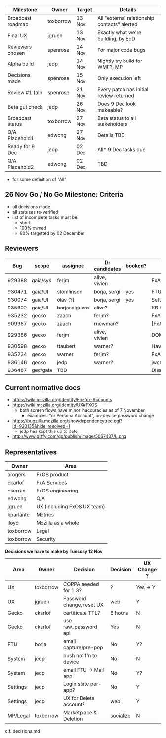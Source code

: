 |   Milestone      | Owner     | Target | Details |
| ---------------- | --------- | ------ | -------- |
| Broadcast roadmap| toxborrow | 13 Nov | All "external relationship contacts" alerted
| Final UX         | jgruen    | 13 Nov | Exactly what we're building, by EoD
| Reviewers chosen | spenrose  | 14 Nov | For major code bugs
| Alpha build      | jedp      | 14 Nov | Nightly try build for WMF?, MP
| Decisions made   | spenrose  | 15 Nov | Only execution left
| Review #1 (all)  | spenrose  | 21 Nov | Every patch has initial review returned
| Beta gut check   | jedp      | 26 Nov | Does 9 Dec look makeable?
| Broadcast status | toxborrow | 27 Nov | Beta status to all stakeholders
| Q/A Placehold1   | edwong    | 27 Nov | Details TBD
| Ready for 9 Dec  | jedp      | 02 Dec | All* 9 Dec tasks due
| Q/A Placehold2   | edwong    | 02 Dec | TBD

* for some definition of "All"

26 Nov Go / No Go Milestone: Criteria
-------------------------------------
 - all decisions made
 - all statuses re-verified
 - list of incomplete tasks must be:
   * short
   * 100% owned
   * 90% targetted by 02 December

Reviewers
---------

| Bug    |  scope   | assignee      | f/r candidates  | booked? | details |
| ------ | -------- | ------------- | --------------- | ------- | ------- |
| 929388 | gaia/sys | ferjm         | alive, vivien   |         | FxAManager (big)
| 930471 | gaia/UI  | stomlinson    | borja, sergi    | yes     | FTU UI
| 930074 | gaia/UI  | olav (?)      | borja, sergi    | yes     | Settings UI
| 935602 | gaia/UI  | borjasalguero | alive?          |         | KB hints
| 935232 | gecko    | zaach         | ferjm?          |         | FxAccountsClient.jsm
| 909967 | gecko    | zaach         | rnewman?        |         | [FxAccounts.jsm]
| 929386 | gecko    | ferjm         | alive, vivien   |         | DOMIdentity
| 930598 | gecko    | ttaubert      | warner?         |         | Hawk
| 935234 | gecko    | warner        | ferjm?          |         | FxAccounts
| 936146 | gecko    | jedp          | warner?         |         | jwcrypto
| 936487 | gec/gaia | TBD           |                 |         | Disable flag(s)

Current normative docs
----------------------
* https://wiki.mozilla.org/Identity/Firefox-Accounts
* https://wiki.mozilla.org/Identity/UX#FXOS
  - both screen flows have minor inaccuracies as of 7 November
    - examples: "or Persona Account", on-device password change
* https://bugzilla.mozilla.org/showdependencytree.cgi?id=920135&hide_resolved=1
  - jedp has kept this up to date
* http://www.gliffy.com/go/publish/image/5067437/L.png

Representatives
----------------

|   Owner    | Area |
| ---------- | ------------ |
|  arogers   | FxOS product
|  ckarlof   | FxA Services
|  cserran   | FxOS engineering
|  edwong    | Q/A
|  jgruen    | UX (including FxOS UX team)
|  kparlante | Metrics
|  lloyd     | Mozilla as a whole
|  toxborrow | Legal
|  toxborrow | Security


**Decisions we have to make by Tuesday 12 Nov**

|   Area  |   Owner    |   Decision                |  Decision   | UX Change ?
| ------- | ---------- | ------------------------- | ----------- | ---------- |
| UX       | toxborrow | COPPA needed for 1.3?     | ?           | Yes -> Y   |
| UX       | jgruen    | Password change, reset UX | web         | Y          |
| Gecko    | ckarlof   | certificate TTL?          | 6 hours     | N
| Gecko    | ckarlof   | use raw_password api      | Yes         | N
| FTU      | borja     | email capture/pre-pop     | No          | Y?
| System   | jedp      | push notif'n to device    | No          | N
| System   | jedp      | email FTU -> Mail app     | No          | Y?
| Settings | jedp      | Login state per-app?      | No          | Y
| Settings | jedp      | UX for Delete account?    | web         | Y
| MP/Legal | toxborrow | Marketplace & Deletion    | socialize   | N

c.f. decisions.md
